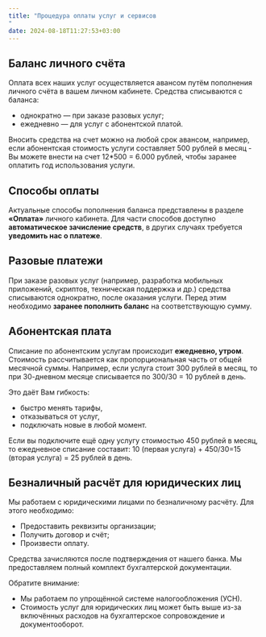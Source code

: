 ```yaml
---
title: "Процедура оплаты услуг и сервисов
"
date: 2024-08-18T11:27:53+03:00
---
```


## Баланс личного счёта
Оплата всех наших услуг осуществляется авансом путём пополнения личного счёта в вашем личном кабинете. Средства списываются с баланса:

- однократно — при заказе разовых услуг;
- ежедневно — для услуг с абонентской платой.

Вносить средства на счет можно на любой срок авансом, например, если абонентская стоимость услуги составляет 500 рублей в месяц - Вы можете внести на счет 12*500 = 6.000 рублей, чтобы заранее оплатить год использования услуги.

## Способы оплаты
Актуальные способы пополнения баланса представлены в разделе **«Оплата»** личного кабинета.
Для части способов доступно **автоматическое зачисление средств**, в других случаях требуется **уведомить нас о платеже**.

## Разовые платежи
При заказе разовых услуг (например, разработка мобильных приложений, скриптов, техническая поддержка и др.) средства списываются однократно, после оказания услуги. Перед этим необходимо **заранее пополнить баланс** на соответствующую сумму.

## Абонентская плата
Списание по абонентским услугам происходит **ежедневно, утром**.
Стоимость рассчитывается как пропорциональная часть от общей месячной суммы. Например, если услуга стоит 300 рублей в месяц, то при 30-дневном месяце списывается по 300/30 = 10 рублей в день.

Это даёт Вам гибкость:

- быстро менять тарифы,
- отказываться от услуг,
- подключать новые в любой момент.

Если вы подключите ещё одну услугу стоимостью 450 рублей в месяц, то ежедневное списание составит:
10 (первая услуга) + 450/30=15 (вторая услуга) = 25 рублей в день.

## Безналичный расчёт для юридических лиц
Мы работаем с юридическими лицами по безналичному расчёту. Для этого необходимо:

- Предоставить реквизиты организации;
- Получить договор и счёт;
- Произвести оплату.

Средства зачисляются после подтверждения от нашего банка. Мы предоставляем полный комплект бухгалтерской документации.

Обратите внимание:

- Мы работаем по упрощённой системе налогообложения (УСН).
- Стоимость услуг для юридических лиц может быть выше из-за включённых расходов на бухгалтерское сопровождение и документооборот.